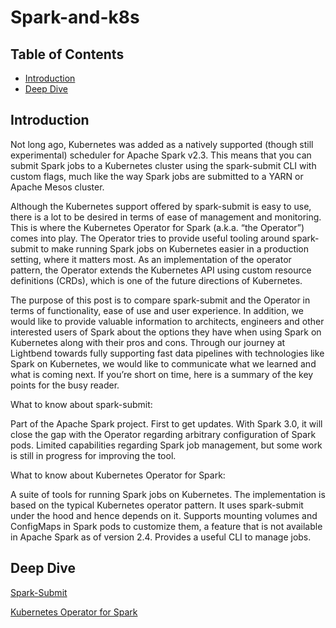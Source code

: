 # Spark-and-k8s
## Table of Contents
* [Introduction](#Introduction)
* [Deep Dive](#Deep)

## Introduction
Not long ago, Kubernetes was added as a natively supported (though still experimental) scheduler for Apache Spark v2.3. This means that you can submit Spark jobs to a Kubernetes cluster using the spark-submit CLI with custom flags, much like the way Spark jobs are submitted to a YARN or Apache Mesos cluster.

Although the Kubernetes support offered by spark-submit is easy to use, there is a lot to be desired in terms of ease of management and monitoring. This is where the Kubernetes Operator for Spark (a.k.a. “the Operator”) comes into play. The Operator tries to provide useful tooling around spark-submit to make running Spark jobs on Kubernetes easier in a production setting, where it matters most. As an implementation of the operator pattern, the Operator extends the Kubernetes API using custom resource definitions (CRDs), which is one of the future directions of Kubernetes.

The purpose of this post is to compare spark-submit and the Operator in terms of functionality, ease of use and user experience. In addition, we would like to provide valuable information to architects, engineers and other interested users of Spark about the options they have when using Spark on Kubernetes along with their pros and cons. Through our journey at Lightbend towards fully supporting fast data pipelines with technologies like Spark on Kubernetes, we would like to communicate what we learned and what is coming next. If you’re short on time, here is a summary of the key points for the busy reader.

What to know about spark-submit:

Part of the Apache Spark project.
First to get updates.
With Spark 3.0, it will close the gap with the Operator regarding arbitrary configuration of Spark pods.
Limited capabilities regarding Spark job management, but some work is still in progress for improving the tool.

What to know about Kubernetes Operator for Spark:

A suite of tools for running Spark jobs on Kubernetes.
The implementation is based on the typical Kubernetes operator pattern.
It uses spark-submit under the hood and hence depends on it.
Supports mounting volumes and ConfigMaps in Spark pods to customize them, a feature that is not available in Apache Spark as of version 2.4.
Provides a useful CLI to manage jobs.

## Deep Dive
[Spark-Submit](./Spark-Submit)

[Kubernetes Operator for Spark](./spark-on-k8s-operator.md)
